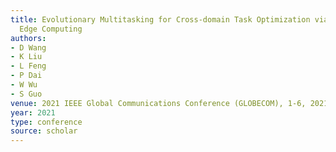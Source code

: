 ```yaml
---
title: Evolutionary Multitasking for Cross-domain Task Optimization via Vehicular
  Edge Computing
authors:
- D Wang
- K Liu
- L Feng
- P Dai
- W Wu
- S Guo
venue: 2021 IEEE Global Communications Conference (GLOBECOM), 1-6, 2021
year: 2021
type: conference
source: scholar
---
```

